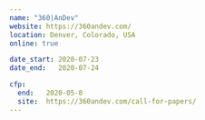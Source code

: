 ```yaml
---
name: "360|AnDev"
website: https://360andev.com/
location: Denver, Colorado, USA
online: true

date_start: 2020-07-23
date_end:   2020-07-24

cfp:
  end:   2020-05-8
  site:  https://360andev.com/call-for-papers/
---
```

